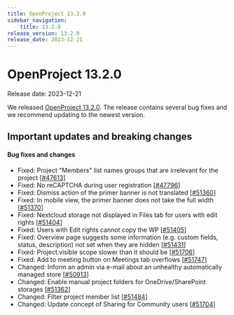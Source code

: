 ```yaml
---
title: OpenProject 13.2.0
sidebar_navigation:
    title: 13.2.0
release_version: 13.2.0
release_date: 2023-12-21
---
```


# OpenProject 13.2.0

Release date: 2023-12-21

We released [OpenProject 13.2.0](https://community.openproject.com/versions/1979).
The release contains several bug fixes and we recommend updating to the newest version.


## Important updates and breaking changes

<!-- Remove this section if empty, add to it in pull requests linking to tickets and provide information -->

<!--more-->

#### Bug fixes and changes

<!-- update this list when updating the draft -->

- Fixed: Project "Members" list names groups that are irrelevant for the project \[[#47613](https://community.openproject.com/wp/47613)\]
- Fixed: No reCAPTCHA during user registration \[[#47796](https://community.openproject.com/wp/47796)\]
- Fixed: Dismiss action of the primer banner is not translated \[[#51360](https://community.openproject.com/wp/51360)\]
- Fixed: In mobile view, the primer banner does not take the full width \[[#51370](https://community.openproject.com/wp/51370)\]
- Fixed: Nextcloud storage not displayed in Files tab for users with edit rights \[[#51404](https://community.openproject.com/wp/51404)\]
- Fixed: Users with Edit rights cannot copy the WP \[[#51405](https://community.openproject.com/wp/51405)\]
- Fixed: Overview page suggests some information (e.g. custom fields, status, description) not set when they are hidden \[[#51431](https://community.openproject.com/wp/51431)\]
- Fixed: Project.visible scope slower than it should be \[[#51706](https://community.openproject.com/wp/51706)\]
- Fixed: Add to meeting button on Meetings tab overflows \[[#51747](https://community.openproject.com/wp/51747)\]
- Changed: Inform an admin via e-mail about an unhealthy automatically managed store \[[#50913](https://community.openproject.com/wp/50913)\]
- Changed: Enable manual project folders for OneDrive/SharePoint storages \[[#51362](https://community.openproject.com/wp/51362)\]
- Changed: Filter project member list \[[#51484](https://community.openproject.com/wp/51484)\]
- Changed: Update concept of Sharing for Community users \[[#51704](https://community.openproject.com/wp/51704)\]
